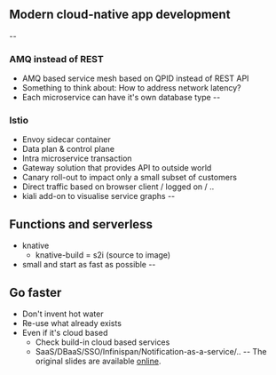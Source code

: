## Modern cloud-native app development
--
### AMQ instead of REST
* AMQ based service mesh based on QPID instead of REST API
* Something to think about: How to address network latency?
* Each microservice can have it's own database type
--
### Istio
* Envoy sidecar container
* Data plan & control plane
* Intra microservice transaction
* Gateway solution that provides API to outside world
* Canary roll-out to impact only a small subset of customers
* Direct traffic based on browser client / logged on / ..
* kiali add-on to visualise service graphs
--
## Functions and serverless
* knative
  * knative-build = s2i (source to image)
* small and start as fast as possible
--
## Go faster
* Don't invent hot water
* Re-use what already exists
* Even if it's cloud based
  * Check build-in cloud based services
  * SaaS/DBaaS/SSO/Infinispan/Notification-as-a-service/..
--
The original slides are available [online](https://bit.ly/cloudnative2019).
